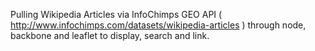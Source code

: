 Pulling Wikipedia Articles via InfoChimps GEO API ( http://www.infochimps.com/datasets/wikipedia-articles )  through node, backbone and leaflet to display, search and link. 
